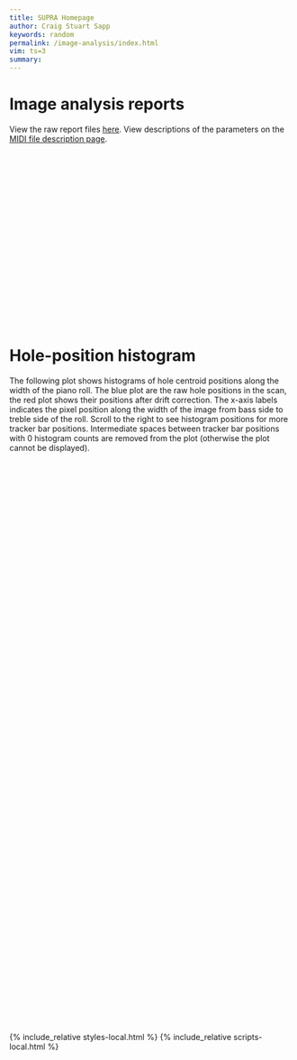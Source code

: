 ```yaml
---
title: SUPRA Homepage
author: Craig Stuart Sapp
keywords: random
permalink: /image-analysis/index.html
vim: ts=3
summary: 
---
```


# Image analysis reports #

View the raw report files <a target="_blank"
href="https://bitbucket.org/craigsapp/piano-roll-analyses/src/master">here</a>.
View descriptions of the parameters on the <a target="_blank"
href="/midi-spec">MIDI file description page</a>.



<div style="font-size:2.25rem; margin-bottom:20px;" id="menu"></div>

<div id="info"></div>

<div style="height:300px; overflow-y:visible; overflow-x:scroll; width:100%;" id="image"></div>

<div id="analysis"></div>

<h1> Hole-position histogram</h1>

The following plot shows histograms of hole centroid positions along the width of the
piano roll.  The blue plot are the raw hole positions in the scan, the red plot shows
their positions after drift correction.  The x-axis labels indicates the pixel position
along the width of the image from bass side to treble side of the roll.  Scroll to the right
to see histogram positions for more tracker bar positions. Intermediate spaces between
tracker bar positions with 0 histogram counts are removed from the plot (otherwise
the plot cannot be displayed).

<div style="overflow-y:visible; overflow-x: scroll; width:100%;" id="hole-histogram"></div>

<div style="height:1000px"></div>

{% include_relative styles-local.html %}
{% include_relative scripts-local.html %}
